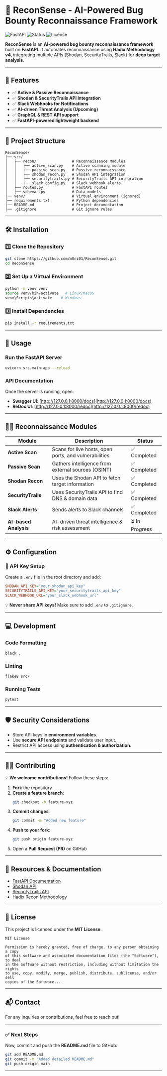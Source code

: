 # 🚀 ReconSense - AI-Powered Bug Bounty Reconnaissance Framework

![FastAPI](https://img.shields.io/badge/FastAPI-Framework-blue.svg) ![Status](https://img.shields.io/badge/Status-Active-green) ![License](https://img.shields.io/badge/License-MIT-blue)

**ReconSense** is an **AI-powered bug bounty reconnaissance framework** built on **FastAPI**. It automates reconnaissance using **Hadix Methodology v4**, integrating multiple APIs (Shodan, SecurityTrails, Slack) for **deep target analysis**.

---

## 📌 Features

- ✅ **Active & Passive Reconnaissance**
- ✅ **Shodan & SecurityTrails API Integration**
- ✅ **Slack Webhooks for Notifications**
- ✅ **AI-driven Threat Analysis (Upcoming)**
- ✅ **GraphQL & REST API support**
- ✅ **FastAPI-powered lightweight backend**

---

## 📂 Project Structure

```
ReconSense/
│── src/
│   ├── recon/                # Reconnaissance Modules
│   │   ├── active_scan.py    # Active scanning module
│   │   ├── passive_scan.py   # Passive reconnaissance
│   │   ├── shodan_recon.py   # Shodan API integration
│   │   ├── securitytrails.py # SecurityTrails API integration
│   │   ├── slack_config.py   # Slack webhook alerts
│   ├── routes.py             # FastAPI routes
│   ├── schemas.py            # Data models
│── venv/                     # Virtual environment (ignored)
│── requirements.txt          # Python dependencies
│── README.md                 # Project documentation
│── .gitignore                # Git ignore rules
```

---

## 🛠️ Installation

### 1️⃣ Clone the Repository

```bash
git clone https://github.com/m0ni01/ReconSense.git
cd ReconSense
```

### 2️⃣ Set Up a Virtual Environment

```bash
python -m venv venv
source venv/bin/activate   # Linux/macOS
venv\Scripts\activate    # Windows
```

### 3️⃣ Install Dependencies

```bash
pip install -r requirements.txt
```

---

## 🚀 Usage

### Run the FastAPI Server

```bash
uvicorn src.main:app --reload
```

### API Documentation

Once the server is running, open:

- **Swagger UI**: [http://127.0.0.1:8000/docs](http://127.0.0.1:8000/docs)
- **ReDoc UI**: [http://127.0.0.1:8000/redoc](http://127.0.0.1:8000/redoc)

---

## 🕵️‍♂️ Reconnaissance Modules

| Module             | Description                                  | Status |
|--------------------|----------------------------------------------|--------|
| **Active Scan**    | Scans for live hosts, open ports, and vulnerabilities | ✅ Completed |
| **Passive Scan**   | Gathers intelligence from external sources (OSINT) | ✅ Completed |
| **Shodan Recon**   | Uses the Shodan API to fetch target information | ✅ Completed |
| **SecurityTrails** | Uses SecurityTrails API to find DNS & domain data | ✅ Completed |
| **Slack Alerts**   | Sends alerts to Slack channels | ✅ Completed |
| **AI-based Analysis** | AI-driven threat intelligence & risk assessment | ⏳ In Progress |

---

## ⚙️ Configuration

### 🔑 API Key Setup

Create a `.env` file in the root directory and add:

```ini
SHODAN_API_KEY="your_shodan_api_key"
SECURITYTRAILS_API_KEY="your_securitytrails_api_key"
SLACK_WEBHOOK_URL="your_slack_webhook_url"
```

💡 **Never share API keys!** Make sure to add `.env` to `.gitignore`.

---

## 💻 Development

### Code Formatting

```bash
black .
```

### Linting

```bash
flake8 src/
```

### Running Tests

```bash
pytest
```

---

## 🛡️ Security Considerations

- Store API keys in **environment variables**.
- Use **secure API endpoints** and validate user input.
- Restrict API access using **authentication & authorization**.

---

## 👨‍💻 Contributing

💡 **We welcome contributions!** Follow these steps:

1. **Fork** the repository  
2. **Create a feature branch**:  
   ```bash
   git checkout -b feature-xyz
   ```
3. **Commit changes**:  
   ```bash
   git commit -m "Added new feature"
   ```
4. **Push to your fork**:  
   ```bash
   git push origin feature-xyz
   ```
5. Open a **Pull Request (PR)** on GitHub

---

## 🔗 Resources & Documentation

- [FastAPI Documentation](https://fastapi.tiangolo.com/)
- [Shodan API](https://developer.shodan.io/)
- [SecurityTrails API](https://docs.securitytrails.com/)
- [Hadix Recon Methodology](https://github.com/jhaddix/)

---

## 📜 License

This project is licensed under the **MIT License**.

```
MIT License

Permission is hereby granted, free of charge, to any person obtaining a copy
of this software and associated documentation files (the "Software"), to deal
in the Software without restriction, including without limitation the rights
to use, copy, modify, merge, publish, distribute, sublicense, and/or sell
copies of the Software...
```

---

## 📬 Contact

For any inquiries or contributions, feel free to reach out!

---

### ✅ **Next Steps**

Now, commit and push the **README.md** file to GitHub:

```bash
git add README.md
git commit -m "Added detailed README.md"
git push origin main
```

---


